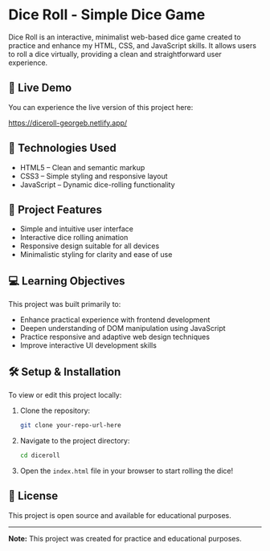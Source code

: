 # Dice Roll - Simple Dice Game

Dice Roll is an interactive, minimalist web-based dice game created to practice and enhance my HTML, CSS, and JavaScript skills. It allows users to roll a dice virtually, providing a clean and straightforward user experience.

## 🚀 Live Demo

You can experience the live version of this project here:

https://diceroll-georgeb.netlify.app/

## 📌 Technologies Used

- HTML5 – Clean and semantic markup
- CSS3 – Simple styling and responsive layout
- JavaScript – Dynamic dice-rolling functionality

## 🎯 Project Features

- Simple and intuitive user interface
- Interactive dice rolling animation
- Responsive design suitable for all devices
- Minimalistic styling for clarity and ease of use

## 💻 Learning Objectives

This project was built primarily to:

- Enhance practical experience with frontend development
- Deepen understanding of DOM manipulation using JavaScript
- Practice responsive and adaptive web design techniques
- Improve interactive UI development skills

## 🛠️ Setup & Installation

To view or edit this project locally:

1. Clone the repository:
   ```bash
   git clone your-repo-url-here
   ```

2. Navigate to the project directory:
   ```bash
   cd diceroll
   ```

3. Open the `index.html` file in your browser to start rolling the dice!

## 📄 License

This project is open source and available for educational purposes.

---

**Note:** This project was created for practice and educational purposes.
